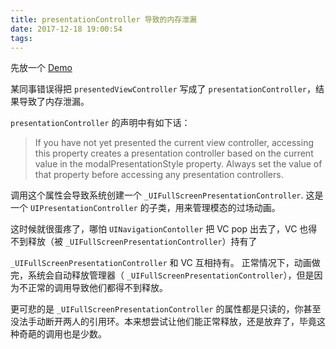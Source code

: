 ```yaml
---
title: presentationController 导致的内存泄漏
date: 2017-12-18 19:00:54
tags:
---
```


先放一个 [Demo](https://github.com/bottotl/TestPresentationDemo.git)

某同事错误得把 `presentedViewController` 写成了 `presentationController`，结果导致了内存泄漏。

`presentationController` 的声明中有如下话：

>If you have not yet presented the current view controller, accessing this property creates a presentation controller based on the current value in the modalPresentationStyle property. Always set the value of that property before accessing any presentation controllers.

调用这个属性会导致系统创建一个 `_UIFullScreenPresentationController`.
这是一个 `UIPresentationController` 的子类，用来管理模态的过场动画。

这时候就很蛋疼了，哪怕 `UINavigationContoller` 把 VC pop 出去了，VC 也得不到释放（被 `_UIFullScreenPresentationController`）持有了

`_UIFullScreenPresentationController` 和 VC 互相持有。
正常情况下，动画做完，系统会自动释放管理器（
`_UIFullScreenPresentationController`），但是因为不正常的调用导致他们都得不到释放。

更可悲的是 `_UIFullScreenPresentationController` 的属性都是只读的，你甚至没法手动断开两人的引用环。本来想尝试让他们能正常释放，还是放弃了，毕竟这种奇葩的调用也是少数。

